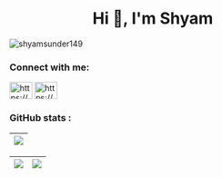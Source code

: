 <h1 align="center">Hi 👋, I'm Shyam</h1>

<p align="left"> <img src="https://komarev.com/ghpvc/?username=shyamsunder149&label=Profile%20views&color=0e75b6&style=flat" alt="shyamsunder149" /> </p>

</a> </p>


<h3 align="left">Connect with me:</h3>
<p align="left">
<a href="https://linkedin.com/in/https://www.linkedin.com/in/shyam-sunder-saravanan-1587b4173/" target="blank"><img align="center" src="https://raw.githubusercontent.com/rahuldkjain/github-profile-readme-generator/master/src/images/icons/Social/linked-in-alt.svg" alt="https://www.linkedin.com/in/shyam-sunder-saravanan-1587b4173/" height="30" width="40" /></a>
<a href="https://instagram.com/https://www.instagram.com/shyam_nitro/" target="blank"><img align="center" src="https://raw.githubusercontent.com/rahuldkjain/github-profile-readme-generator/master/src/images/icons/Social/instagram.svg" alt="https://www.instagram.com/shyam_nitro/" height="30" width="40" /></a>
</p>


### **GitHub stats :**
| ![](https://github-profile-summary-cards.vercel.app/api/cards/profile-details?username=ShyamSunder149&theme=monokai) |
| --- |

| ![](https://github-readme-stats.vercel.app/api?username=ShyamSunder149&show_icons=true_color=fff&theme=radical&hide_border=true&title_color=eb1f6a&custom_title=Contribution&nbsp;stats) |  ![](https://github-readme-streak-stats.herokuapp.com/?user=ShyamSunder149&theme=radical&hide_border=true&title_color=eb1f6a) |
| --- | --- |

<!--- | [![Top Langs](https://github-readme-stats.vercel.app/api/top-langs/?username=balamurugan1603&layout=compact&bg_color=2c292d&text_color=f7d747&hide_border=true&title_color=eb1f6a)](https://github.com/anuraghazra/github-readme-stats) |
| --- | --->

<br>





